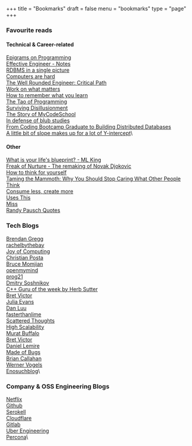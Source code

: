 +++
title = "Bookmarks"
draft = false
menu = "bookmarks"
type = "page"
+++

### Favourite reads
#### Technical & Career-related
[Epigrams on Programming](https://gist.github.com/camdez/812824ed9d48df14604d)\
[Effective Engineer - Notes](https://gist.github.com/rondy/af1dee1d28c02e9a225ae55da2674a6f) \
[RDBMS in a single picture](https://medium.com/@iljamoisejevs/relational-database-in-a-single-picture-dcc5685a4105) \
[Computers are hard](https://medium.com/computers-are-hard/computers-are-hard-ed82bccc5c87)\
[The Well Rounded Engineer: Critical Path](https://speakerdeck.com/swanandp/the-well-rounded-engineer)\
[Work on what matters](https://staffeng.com/guides/work-on-what-matters) \
[How to remember what you learn](https://vasilishynkarenka.com/learning/) \
[The Tao of Programming](https://www.mit.edu/~xela/tao.html)\
[Surviving Disillusionment](https://www.spakhm.com/p/surviving-disillusionment)\
[The Story of MyCodeSchool](https://www.freecodecamp.org/news/mycodeschool-youtube-channel-history/) \
[In defense of blub studies](https://www.benkuhn.net/blub/) \
[From Coding Bootcamp Graduate to Building Distributed Databases](https://medium.com/swlh/from-coding-bootcamp-graduate-to-building-distributed-databases-29acbb723d8) \
[A little bit of slope makes up for a lot of Y-intercept](https://gist.github.com/gtallen1187/e83ed02eac6cc8d7e185)\


#### Other
[What is your life's blueprint? - ML King](https://projects.seattletimes.com/mlk/words-blueprint.html) \
[Freak of Nurture - The remaking of Novak Djokovic](https://www.espn.in/tennis/story/_/id/8132800/has-novak-djokovic-become-fittest-athlete-ever-espn-magazine)\
[How to think for yourself](http://paulgraham.com/think.html)\
[Taming the Mammoth: Why You Should Stop Caring What Other People Think](https://waitbutwhy.com/2014/06/taming-mammoth-let-peoples-opinions-run-life.html)\
[Consume less, create more](https://blog.tjcx.me/p/consume-less-create-more)\
[Uses This](https://usesthis.com/) \
[Miss](https://zenhabits.net/miss/) \
[Randy Pausch Quotes](https://www.goodreads.com/author/quotes/287960.Randy_Pausch)

### Tech Blogs
[Brendan Gregg](http://www.brendangregg.com/blog/index.html) \
[rachelbythebay](https://rachelbythebay.com/) \
[Joy of Computing](https://joy.recurse.com/) \
[Christian Posta](https://blog.christianposta.com/posts/) \
[Bruce Momjian](https://momjian.us/main/blogs/pgblog/2020.html)\
[openmymind](https://www.openmymind.io/)\
[prog21](https://prog21.dadgum.com/)\
[Dmitry Soshnikov](http://dmitrysoshnikov.com/)\
[C++ Guru of the week by Herb Sutter](http://www.gotw.ca/gotw/index.htm)\
[Bret Victor](http://worrydream.com/)\
[Julia Evans](https://jvns.ca/) \
[Dan Luu](https://danluu.com/) \
[fasterthanlime](https://fasterthanli.me/) \
[Scattered Thoughts](https://scattered-thoughts.net/)\
[High Scalability](http://highscalability.com/)\
[Murat Buffalo](https://muratbuffalo.blogspot.com/)\
[Bret Victor](http://worrydream.com/)\
[Daniel Lemire](https://lemire.me/blog/)\
[Made of Bugs](https://blog.nelhage.com/)\
[Brian Callahan](https://briancallahan.net/blog/archive.html)\
[Werner Vogels](https://www.allthingsdistributed.com/archive.html)\
[Enosuchblog](https://blog.yossarian.net/archive)\

### Company & OSS Engineering Blogs
[Netflix](https://netflixtechblog.com/ ) \
[Github](https://github.blog/) \
[Serokell](https://serokell.io/blog) \
[Cloudflare](https://blog.cloudflare.com/) \
[Gitlab](https://about.gitlab.com/blog/) \
[Uber Engineering](https://eng.uber.com/) \
[Percona](https://www.percona.com/blog/)\
